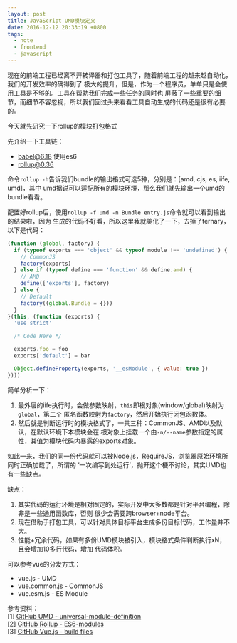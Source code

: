 ```yaml
---
layout: post
title: JavaScript UMD模块定义
date: 2016-12-12 20:33:19 +0800
tags:
  - note
  - frontend
  - javascript
---
```


现在的前端工程已经离不开转译器和打包工具了，随着前端工程的越来越自动化，我们的开发效率的确得到了
极大的提升，但是，作为一个程序员，单单只是会使用工具是不够的。工具在帮助我们完成一些任务的同时也
屏蔽了一些重要的细节，而细节不容忽视，所以我们回过头来看看工具自动生成的代码还是很有必要的。

今天就先研究一下rollup的模块打包格式

先介绍一下工具链：
* babel@6.18 使用es6
* rollup@0.36

命令`rollup -h`告诉我们bundle的输出格式可选5种，分别是：[amd, cjs, es, iife, umd]，其中
umd据说可以适配所有的模块环境，那么我们就先输出一个umd的bundle看看。

配置好rollup后，使用`rollup -f umd -n Bundle entry.js`命令就可以看到输出的结果啦，因为
生成的代码不好看，所以这里我就美化了一下，去掉了ternary，以下是代码：

```js
(function (global, factory) {
  if (typeof exports === 'object' && typeof module !== 'undefined') {
    // CommonJS
    factory(exports)
  } else if (typeof define === 'function' && define.amd) {
    // AMD
    define(['exports'], factory)
  } else {
    // Default
    factory((global.Bundle = {}))
  }
}(this, (function (exports) {
  'use strict'

  /* Code Here */

  exports.foo = foo
  exports['default'] = bar

  Object.defineProperty(exports, '__esModule', { value: true })
})))
```

简单分析一下：

1. 最外层的iife执行时，会做参数映射，`this`即根对象(window/global)映射为`global`，第二个
匿名函数映射为`factory`，然后开始执行闭包函数体。
2. 然后就是判断运行时的模块格式了，一共三种：CommonJS、AMD以及默认，在默认环境下本模块会在
根对象上挂载一个由`-n/--name`参数指定的属性，其值为模块代码内暴露的exports对象。

如此一来，我们的同一份代码就可以被Node.js，RequireJS，浏览器原始环境所同时正确加载了，所谓的
‘一次编写到处运行’，抛开这个梗不讨论，其实UMD也有一些缺点。

缺点：

1. 其实代码的运行环境是相对固定的，实际开发中大多数都是针对平台编程，除非是一些通用函数库，否则
很少会需要跨browser+node平台。
2. 现在借助于打包工具，可以针对具体目标平台生成多份目标代码，工作量并不大。
3. 性能+冗余代码，如果有多份UMD模块被引入，模块格式条件判断执行xN，且会增加10多行代码，增加
代码体积。

可以参考vue的分发方式：
* vue.js - UMD
* vue.common.js - CommonJS
* vue.esm.js - ES Module

参考资料：  
[1] [GitHub UMD - universal-module-definition](https://github.com/umdjs/umd#umd-universal-module-definition)  
[2] [GitHub Rollup - ES6-modules](https://github.com/rollup/rollup/wiki/ES6-modules#why-use-modules-at-all)  
[3] [GitHub Vue.js - build files](https://github.com/vuejs/vue/tree/dev/dist#explanation-of-build-files)  
